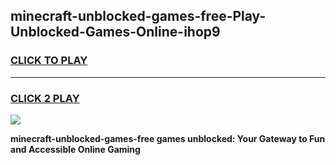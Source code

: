 
## minecraft-unblocked-games-free-Play-Unblocked-Games-Online-ihop9
<h3>
<a href="https://premium76.site?title=minecraft-unblocked-games-free&ref=25A">CLICK TO PLAY</a></h3>
<hr>

<h3>
<a href="https://premium76.site?title=minecraft-unblocked-games-free&ref=25A">CLICK 2 PLAY</a>
  
</h3>

<a href="https://premium76.site?title=minecraft-unblocked-games-free&ref=25A"><img src="https://clearcache.store/games.png"></a>


**minecraft-unblocked-games-free games unblocked: Your Gateway to Fun and Accessible Online Gaming**
